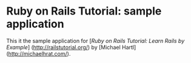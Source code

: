 # Ruby on Rails Tutorial: sample application

This it the sample application for
[*Ruby on Rails Tutorial: Learn Rails by Example*] (http://railstutorial.org/)
by [Michael Hartl] (http://michaelhrat.com/).